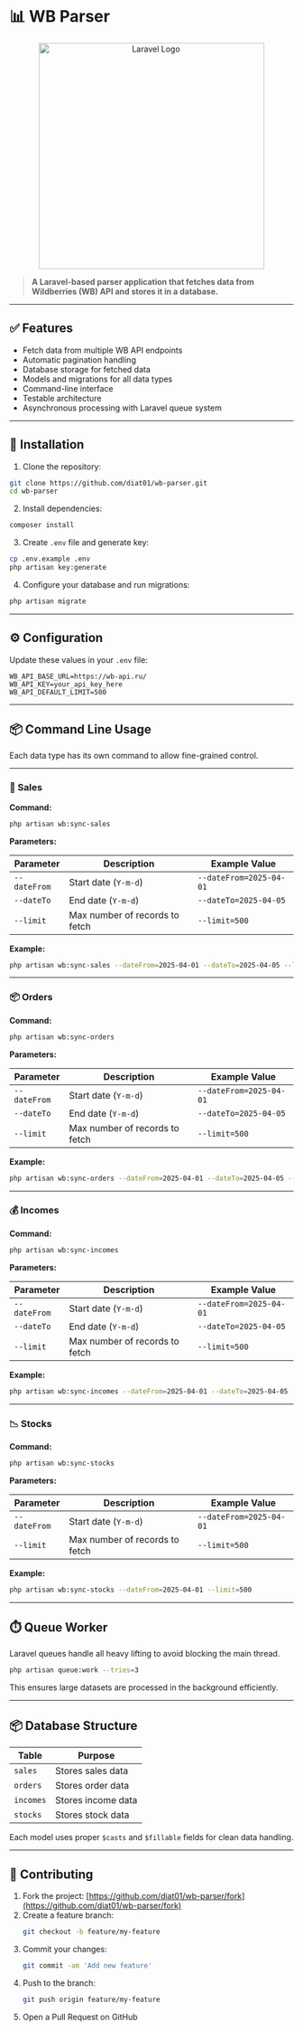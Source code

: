 # 📊 WB Parser

<p align="center">
  <a href="https://laravel.com" target="_blank">
    <img src="https://raw.githubusercontent.com/laravel/art/master/logo-lockup/5%20SVG/2%20CMYK/1%20Full%20Color/laravel-logolockup-cmyk-red.svg" width="400" alt="Laravel Logo">
  </a>
</p>

> **A Laravel-based parser application that fetches data from Wildberries (WB) API and stores it in a database.**

---

## ✅ Features

- Fetch data from multiple WB API endpoints
- Automatic pagination handling
- Database storage for fetched data
- Models and migrations for all data types
- Command-line interface
- Testable architecture
- Asynchronous processing with Laravel queue system

---

## 🚀 Installation

1. Clone the repository:

```bash
git clone https://github.com/diat01/wb-parser.git
cd wb-parser
```

2. Install dependencies:

```bash
composer install
```

3. Create `.env` file and generate key:

```bash
cp .env.example .env
php artisan key:generate
```

4. Configure your database and run migrations:

```bash
php artisan migrate
```

---

## ⚙️ Configuration

Update these values in your `.env` file:

```env
WB_API_BASE_URL=https://wb-api.ru/
WB_API_KEY=your_api_key_here
WB_API_DEFAULT_LIMIT=500
```

---

## 📦 Command Line Usage

Each data type has its own command to allow fine-grained control.

---

### 🛒 Sales

**Command:**

```bash
php artisan wb:sync-sales
```

**Parameters:**

| Parameter    | Description                    | Example Value           |
|--------------|--------------------------------|-------------------------|
| `--dateFrom` | Start date (`Y-m-d`)           | `--dateFrom=2025-04-01` |
| `--dateTo`   | End date (`Y-m-d`)             | `--dateTo=2025-04-05`   |
| `--limit`    | Max number of records to fetch | `--limit=500`           |

**Example:**

```bash
php artisan wb:sync-sales --dateFrom=2025-04-01 --dateTo=2025-04-05 --limit=500
```

---

### 📦 Orders

**Command:**

```bash
php artisan wb:sync-orders
```

**Parameters:**

| Parameter    | Description                    | Example Value           |
|--------------|--------------------------------|-------------------------|
| `--dateFrom` | Start date (`Y-m-d`)           | `--dateFrom=2025-04-01` |
| `--dateTo`   | End date (`Y-m-d`)             | `--dateTo=2025-04-05`   |
| `--limit`    | Max number of records to fetch | `--limit=500`           |

**Example:**

```bash
php artisan wb:sync-orders --dateFrom=2025-04-01 --dateTo=2025-04-05 --limit=500
```

---

### 💰 Incomes

**Command:**

```bash
php artisan wb:sync-incomes
```

**Parameters:**

| Parameter    | Description                    | Example Value           |
|--------------|--------------------------------|-------------------------|
| `--dateFrom` | Start date (`Y-m-d`)           | `--dateFrom=2025-04-01` |
| `--dateTo`   | End date (`Y-m-d`)             | `--dateTo=2025-04-05`   |
| `--limit`    | Max number of records to fetch | `--limit=500`           |

**Example:**

```bash
php artisan wb:sync-incomes --dateFrom=2025-04-01 --dateTo=2025-04-05 --limit=500
```

---

### 📉 Stocks

**Command:**

```bash
php artisan wb:sync-stocks
```

**Parameters:**

| Parameter    | Description                    | Example Value           |
|--------------|--------------------------------|-------------------------|
| `--dateFrom` | Start date (`Y-m-d`)           | `--dateFrom=2025-04-01` |
| `--limit`    | Max number of records to fetch | `--limit=500`           |

**Example:**

```bash
php artisan wb:sync-stocks --dateFrom=2025-04-01 --limit=500
```

---

## ⏱️ Queue Worker

Laravel queues handle all heavy lifting to avoid blocking the main thread.

```bash
php artisan queue:work --tries=3
```

This ensures large datasets are processed in the background efficiently.

---

## 📦 Database Structure

| Table     | Purpose            |
|-----------|--------------------|
| `sales`   | Stores sales data  |
| `orders`  | Stores order data  |
| `incomes` | Stores income data |
| `stocks`  | Stores stock data  |

Each model uses proper `$casts` and `$fillable` fields for clean data handling.

---

## 🧩 Contributing

1. Fork the project: [https://github.com/diat01/wb-parser/fork](https://github.com/diat01/wb-parser/fork)
2. Create a feature branch:
   ```bash
   git checkout -b feature/my-feature
   ```
3. Commit your changes:
   ```bash
   git commit -am 'Add new feature'
   ```
4. Push to the branch:
   ```bash
   git push origin feature/my-feature
   ```
5. Open a Pull Request on GitHub
